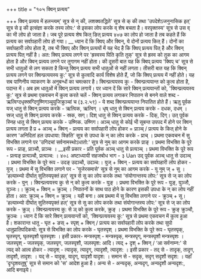 +++
title = "१०५ क्विन् प्रत्यय"

+++
क्विन् प्रत्यय में हलन्त्यम्' सूत्र से न् की, लशक्वतद्धिते' सूत्र से क् की तथा 'उपदेशेऽजनुनासिक इत्' सूत्र से इ की इत्संज्ञा करके तस्य लोप:' से इसका लोप करके व् शेष बचता है। वरपृक्तस्य' सूत्र से उस व् का भी लोप हो जाता है। जब पूरे प्रत्यय
शेष कित् ङित् प्रत्यय
४०७
का लोप हो जाता है तब कहते हैं कि प्रत्यय का सर्वापहारी लोप हो गया।
__ ध्यान दें कि क्विप् और क्विन्, ये दोनों प्रत्यय कित् हैं। दोनों का सर्वापहारी लोप होता है, तब भी क्विप् और क्विन् प्रत्ययों में यह भेद है कि क्विप् प्रत्यय पित् है और क्विन् प्रत्यय पित् नहीं है। अत: क्विप् प्रत्यय लगने पर 'ह्रस्वस्य पिति कृति तुक्' सूत्र से ह्रस्व को तुक का आगम होता है और क्विन् प्रत्यय लगने पर तुगागम नहीं होता।
की दूसरी बात यह कि क्विप् प्रत्यय 'क्विप् च' सूत्र से सभी धातुओं से लग सकता है किन्तु क्विन् प्रत्यय सभी धातुओं से नहीं लगता।
तीसरी बात यह कि क्विन् प्रत्यय लगने पर क्विन्प्रत्ययस्य कु:' सूत्र से कुत्वादि कार्य विशेष होते हैं, जो कि क्विप् प्रत्यय में नहीं होते।
यह सब पाणिनीय व्याकरण के अनुबन्धों का चमत्कार है। क्विन्प्रत्ययस्य कुः - क्विन्प्रत्ययान्त को कुत्व होता है, पदान्त में।
अब हम धातुओं में क्विन् प्रत्यय लगायें। पर ध्यान दें कि सारे क्विन् प्रत्ययान्तों को, 'क्विन्प्रत्ययस्य कु:' सूत्र से प्रथमा एकवचन में कुत्व करते चलें -
क्विन् प्रत्यय लगाकर निपातन से बनने वाले शब्द - ऋत्विग्दधृक्स्रग्दिगुष्णिगञ्चुयुजिक्रुञ्चां च (३.२.५९) - ये शब्द क्विन्प्रत्ययान्त निपातित होते हैं। ऋतु पूर्वक यज् धातु से क्विन् प्रत्यय करके - ऋत्विक, ऋत्विग् । धृष् धातु से क्विन् प्रत्यय करके - दधक, दधम् । स्रज् धातु से क्विन् प्रत्यय करके - स्रक, स्रग्। दिश् धातु से क्विन् प्रत्यय करके - दिक्, दिग्।
उत् पूर्वक स्निह धातु से क्विन् प्रत्यय करके - उष्णिक. उष्णिग। अञ्च् धातु से कोई भी सुबन्त उपपद में होने पर क्विन् प्रत्यय लगता है
प्र + अञ्च् + क्विन् - प्रत्यय का सर्वापहारी लोप होकर = प्राञ्च् / प्रत्यय के कित् होने के कारण 'अनिदितां हल उपधाया: क्ङिति' सूत्र से उपधा के न् का लोप करके - प्राच् । प्रथमा एकवचन में सु विभक्ति लगाने पर 'उगिदचां सर्वनामस्थोऽधातो:' सूत्र से नुम् का आगम करके प्राङ् । प्रथमा विभक्ति के पूरे रूप - प्राङ्, प्राञ्चौ, प्राञ्चः ।
__इसी प्रकार - प्रति पूर्वक अञ्च् धातु से प्रत्यञ्च् । प्रथमा विभक्ति के पूरे रूप - प्रत्यङ् प्रत्यञ्चौ, प्रत्यञ्च: ।
४०८
अष्टाध्यायी सहजबोध भाग - ३
Uan
उद् पूर्वक अञ्च् धातु से उदञ्च् । प्रथमा विभक्ति के पूरे रूप - उदङ् उदञ्चौ, उदञ्च:।
युज् + क्विन् - प्रत्यय का सर्वापहारी लोप होकर - युज् । प्रथमा में सु विभक्ति लगाने पर - 'युजेरसमासे' सूत्र से नुम् का आगम करके - यु नुम् ज् + सु । 'हल्याब्भ्यो दीर्घात् सुतिस्यपृक्तं हल्' सूत्र से सु का लोप करके तथा 'संयोगान्तस्य लोप:' सूत्र से ज् का लोप करके - युन् । क्विन्प्रत्ययस्य कुः से न् को कुत्व करके - युङ् । प्रथमा विभक्ति के पूरे रूप - युङ्, युञ्जौ, युञ्जः।।
क्रुञ्च् + क्विन् = क्रुञ्च् । निपातनों के साथ पाठ होने के कारण इसकी उपधा के न् का लोप नहीं होता। अत: क्रुञ्च् + क्विन् = क्रुञ्च् । यही बना। अब प्रथमा में सु विभक्ति लगाने पर - क्रुञ्च् + सु। 'हल्याब्भ्यो दीर्घात् सुतिस्यपृक्तं हल्' सूत्र से सु का लोप करके तथा संयोगान्तस्य लोप:' सूत्र से ज् का लोप करके - क्रुञ् । क्विन्प्रत्ययस्य कु: से ञ् को कुत्व करके, क्रुङ् । प्रथमा विभक्ति के पूरे रूप - क्रुङ् क्रुञ्चौ, क्रुञ्चः ।
ध्यान दें कि सारे क्विन् प्रत्ययान्तों को, 'क्विन्प्रत्ययस्य कु:' सूत्र से प्रथमा एकवचन में कुत्व हुआ है।
शकारान्त धातु - घृत + ङस् + स्पृश् + क्विन् / प्रत्यय का सर्वापहारी लोप करके तथा सुपो धातुप्रातिपदिकयो: सूत्र से विभक्ति का लोप करके - घृतस्पृश् ।
प्रथमा विभक्ति के पूरे रूप - घृतस्पृक्, घृतस्पृग्, घृतस्पृशौ घृतस्पृशः । इसी प्रकार- मन्त्रस्पृश् - मन्त्रस्पृक्, मन्त्रस्पृग्, मन्त्रस्पृशौ मन्त्रस्पृशः । जलस्पृश् - जलस्पृक्, जलस्पृग, जलस्पृशौ, जलस्पृश: आदि।
त्यद् + दृश् + क्विन् / ‘आ सर्वनाम्न:' से त्यद् को आत्व होकर - त्यादृश् - त्यादृक्, त्यादृग्, त्यादृशौ, त्यादृश: । इसी प्रकार -
तद् से - तादृक्, तादृग, तादृशौ, तादृश: । यद् से - यादृक्, यादृग्, यादृशौ यादृश: ।
समान से - सदृक्, सदृग् सदृशौ सदृश: । यहाँ 'दृग्दृशवतुषु' सूत्र से समान को 'स' आदेश हुआ है। अन्य से - अन्यदृक्, अन्यदृग्, अन्यदृशौ अन्यदृश:, आदि बनाइये।